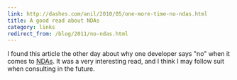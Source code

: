 ```yaml
---
link: http://dashes.com/anil/2010/05/one-more-time-no-ndas.html
title: A good read about NDAs
category: links
redirect_from: /blog/2011/no-ndas.html
---
```


I found this article the other day about why one developer says "no" when it
comes to [NDAs](http://en.wikipedia.org/wiki/Non-disclosure_agreement). It
was a very interesting read, and I think I may follow suit when consulting in
the future.
